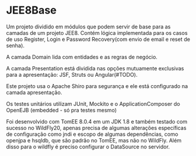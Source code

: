 # JEE8Base

Um projeto dividido em módulos que podem servir de base para as camadas de um projeto JEE8. Contém lógica implementada para os casos de uso Register, Login e Password Recovery(com envio de email e reset de senha).

A camada Domain lida com entidades e as regras de negócio.

A camada Presentation está dividida nas opções mutuamente exclusivas para a apresentação: JSF, Struts ou Angular(#TODO).

Este projeto usa o Apache Shiro para segurança e ele está configurado na camada apresentação.

Os testes unitários utilizam JUnit, Mockito e o ApplicationComposer do OpenEJB (embedded - só pra testes mesmo)

Foi desenvolvido com TomEE 8.0.4 em um JDK 1.8 e também testado com sucesso no WildFly20, apenas precisa de algumas alterações específicas de configuração como jndi e escopo de algumas dependências, como openjpa e hsqldb, que são padrão no TomEE, mas não no WildFly. Além disso para o wildfly é preciso configurar o DataSource no servidor.
